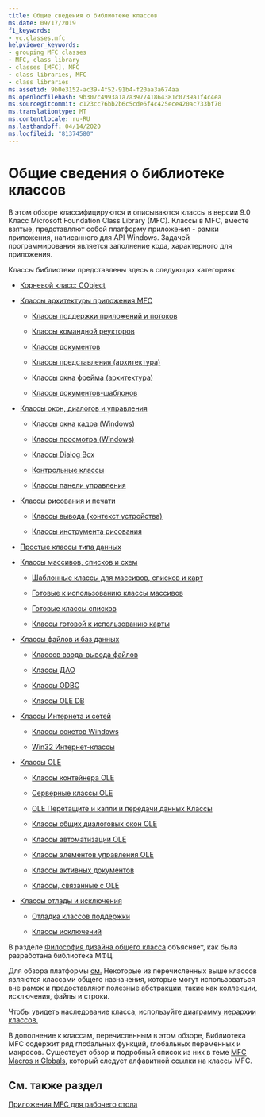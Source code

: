```yaml
---
title: Общие сведения о библиотеке классов
ms.date: 09/17/2019
f1_keywords:
- vc.classes.mfc
helpviewer_keywords:
- grouping MFC classes
- MFC, class library
- classes [MFC], MFC
- class libraries, MFC
- class libraries
ms.assetid: 9b0e3152-ac39-4f52-91b4-f20aa3a674aa
ms.openlocfilehash: 9b307c4993a1a7a397741864381c0739a1f4c4ea
ms.sourcegitcommit: c123cc76bb2b6c5cde6f4c425ece420ac733bf70
ms.translationtype: MT
ms.contentlocale: ru-RU
ms.lasthandoff: 04/14/2020
ms.locfileid: "81374580"
---
```

# <a name="class-library-overview"></a>Общие сведения о библиотеке классов

В этом обзоре классифицируются и описываются классы в версии 9.0 Класс Microsoft Foundation Class Library (MFC). Классы в MFC, вместе взятые, представляют собой платформу приложения - рамки приложения, написанного для API Windows. Задачей программирования является заполнение кода, характерного для приложения.

Классы библиотеки представлены здесь в следующих категориях:

- [Корневой класс: CObject](../mfc/root-class-cobject.md)

- [Классы архитектуры приложения MFC](../mfc/mfc-application-architecture-classes.md)

  - [Классы поддержки приложений и потоков](../mfc/application-and-thread-support-classes.md)

  - [Классы командной реукторов](../mfc/command-routing-classes.md)

  - [Классы документов](../mfc/document-classes.md)

  - [Классы представления (архитектура)](../mfc/view-classes-architecture.md)

  - [Классы окна фрейма (архитектура)](../mfc/frame-window-classes-architecture.md)

  - [Классы документов-шаблонов](../mfc/document-template-classes.md)

- [Классы окон, диалогов и управления](../mfc/window-dialog-and-control-classes.md)

  - [Классы окна кадра (Windows)](../mfc/frame-window-classes-windows.md)

  - [Классы просмотра (Windows)](../mfc/view-classes-windows.md)

  - [Классы Dialog Box](../mfc/dialog-box-classes.md)

  - [Контрольные классы](../mfc/control-classes.md)

  - [Классы панели управления](../mfc/control-bar-classes.md)

- [Классы рисования и печати](../mfc/drawing-and-printing-classes.md)

  - [Классы вывода (контекст устройства)](../mfc/output-device-context-classes.md)

  - [Классы инструмента рисования](../mfc/drawing-tool-classes.md)

- [Простые классы типа данных](../mfc/simple-data-type-classes.md)

- [Классы массивов, списков и схем](../mfc/array-list-and-map-classes.md)

  - [Шаблонные классы для массивов, списков и карт](../mfc/template-classes-for-arrays-lists-and-maps.md)

  - [Готовые к использованию классы массивов](../mfc/ready-to-use-array-classes.md)

  - [Готовые классы списков](../mfc/ready-to-use-list-classes.md)

  - [Классы готовой к использованию карты](../mfc/ready-to-use-map-classes.md)

- [Классы файлов и баз данных](../mfc/file-and-database-classes.md)

  - [Классов ввода-вывода файлов](../mfc/file-i-o-classes.md)

  - [Классы ДАО](../mfc/dao-classes.md)

  - [Классы ODBC](../mfc/odbc-classes.md)

  - [Классы OLE DB](../mfc/ole-db-classes.md)

- [Классы Интернета и сетей](../mfc/internet-and-networking-classes.md)

  - [Классы сокетов Windows](../mfc/windows-sockets-classes.md)

  - [Win32 Интернет-классы](../mfc/win32-internet-classes.md)

- [Классы OLE](../mfc/ole-classes.md)

  - [Классы контейнера OLE](../mfc/ole-container-classes.md)

  - [Серверные классы OLE](../mfc/ole-server-classes.md)

  - [OLE Перетащите и капли и передачи данных Классы](../mfc/ole-drag-and-drop-and-data-transfer-classes.md)

  - [Классы общих диалоговых окон OLE](../mfc/ole-common-dialog-classes.md)

  - [Классы автоматизации OLE](../mfc/ole-automation-classes.md)

  - [Классы элементов управления OLE](../mfc/ole-control-classes.md)

  - [Классы активных документов](../mfc/active-document-classes.md)

  - [Классы, связанные с OLE](../mfc/ole-related-classes.md)

- [Классы отлады и исключения](../mfc/debugging-and-exception-classes.md)

  - [Отладка классов поддержки](../mfc/debugging-support-classes.md)

  - [Классы исключений](../mfc/exception-classes.md)

В разделе [Философия дизайна общего класса](../mfc/general-class-design-philosophy.md) объясняет, как была разработана библиотека МФЦ.

Для обзора платформы [см.](../mfc/using-the-classes-to-write-applications-for-windows.md) Некоторые из перечисленных выше классов являются классами общего назначения, которые могут использоваться вне рамок и предоставляют полезные абстракции, такие как коллекции, исключения, файлы и строки.

Чтобы увидеть наследование класса, используйте [диаграмму иерархии классов.](../mfc/hierarchy-chart.md)

В дополнение к классам, перечисленным в этом обзоре, Библиотека MFC содержит ряд глобальных функций, глобальных переменных и макросов. Существует обзор и подробный список из них в теме [MFC Macros и Globals](../mfc/reference/mfc-macros-and-globals.md), который следует алфавитной ссылки на классы MFC.

## <a name="see-also"></a>См. также раздел

[Приложения MFC для рабочего стола](../mfc/mfc-desktop-applications.md)
